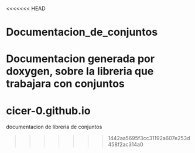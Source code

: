 <<<<<<< HEAD
# Documentacion_de_conjuntos
Documentacion generada por doxygen, sobre la libreria que trabajara con conjuntos
=======
# cicer-0.github.io
documentacion de libreria de conjuntos
>>>>>>> 1442aa5695f3cc31192a607e253d458f2ac314a0
